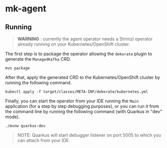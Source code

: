 # mk-agent

## Running

> **WARNING** : currently the agent operator needs a Strimzi operator already running on your Kubernetes/OpenShift cluster.

The first step is to package the operator allowing the `dekorate` plugin to generate the `ManagedKafka` CRD.

```shell
mvn package
```

After that, apply the generated CRD to the Kubernetes/OpenShift cluster by running the following command.

```shell
kubectl apply -f target/classes/META-INF/dekorate/kubernetes.yml
```

Finally, you can start the operator from your IDE running the `Main` application (for a step by step debugging purposes), 
or you can run it from the command line by running the following command (with Quarkus in "dev" mode).

```shell
./mvnw quarkus:dev
```

> NOTE: Quarkus will start debugger listener on port 5005 to which you can attach from your IDE.
